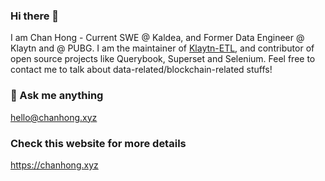 ### Hi there 👋

I am Chan Hong - Current SWE @ Kaldea, and Former Data Engineer @ Klaytn and @ PUBG.
I am the maintainer of [Klaytn-ETL](https://github.com/klaytn/klaytn-etl), and contributor of open source projects like Querybook, Superset and Selenium.
Feel free to contact me to talk about data-related/blockchain-related stuffs!

### 💬 Ask me anything
hello@chanhong.xyz

###  Check this website for more details
https://chanhong.xyz

<!--
**yongchand/yongchand** is a ✨ _special_ ✨ repository because its `README.md` (this file) appears on your GitHub profile.

Here are some ideas to get you started:

- 🔭 I’m currently working on ...
- 🌱 I’m currently learning ...
- 👯 I’m looking to collaborate on ...
- 🤔 I’m looking for help with ...
- 💬 Ask me about ...
- 📫 How to reach me: ...
- 😄 Pronouns: ...
- ⚡ Fun fact: ...
-->
